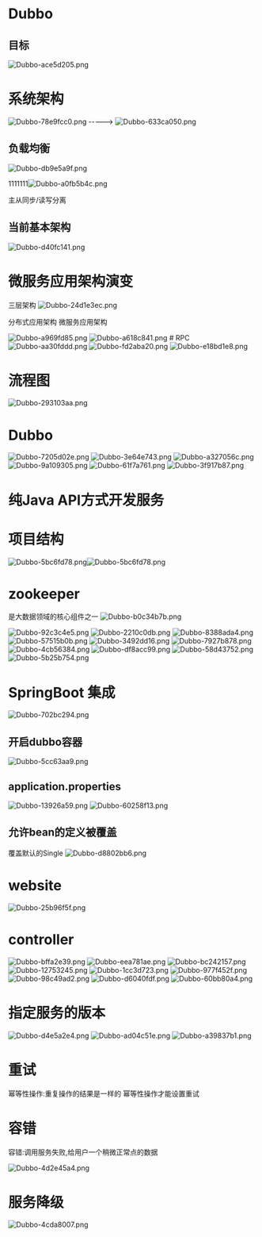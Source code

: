 # Dubbo
## 目标
<img alt="Dubbo-ace5d205.png" src="assets/Dubbo-ace5d205.png" width="" height="" >

# 系统架构
<img alt="Dubbo-78e9fcc0.png" src="assets/Dubbo-78e9fcc0.png" width="" height="" > ----->
<img alt="Dubbo-633ca050.png" src="assets/Dubbo-633ca050.png" width="" height="" >

## 负载均衡  
<img alt="Dubbo-db9e5a9f.png" src="assets/Dubbo-db9e5a9f.png" width="" height="" >

1111111<img alt="Dubbo-a0fb5b4c.png" src="assets/Dubbo-a0fb5b4c.png" width="" height="" >

主从同步/读写分离
## 当前基本架构
<img alt="Dubbo-d40fc141.png" src="assets/Dubbo-d40fc141.png" width="" height="" >

# 微服务应用架构演变
三层架构
<img alt="Dubbo-24d1e3ec.png" src="assets/Dubbo-24d1e3ec.png" width="" height="" >

分布式应用架构
微服务应用架构

<img alt="Dubbo-a969fd85.png" src="assets/Dubbo-a969fd85.png" width="" height="" >

<img alt="Dubbo-a618c841.png" src="assets/Dubbo-a618c841.png" width="" height="" >
# RPC
<img alt="Dubbo-aa30fddd.png" src="assets/Dubbo-aa30fddd.png" width="" height="" >

<img alt="Dubbo-fd2aba20.png" src="assets/Dubbo-fd2aba20.png" width="" height="" >

<img alt="Dubbo-e18bd1e8.png" src="assets/Dubbo-e18bd1e8.png" width="" height="" >

# 流程图
<img alt="Dubbo-293103aa.png" src="assets/Dubbo-293103aa.png" width="" height="" >

# Dubbo
<img alt="Dubbo-7205d02e.png" src="assets/Dubbo-7205d02e.png" width="" height="" >

<img alt="Dubbo-3e64e743.png" src="assets/Dubbo-3e64e743.png" width="" height="" >

<img alt="Dubbo-a327056c.png" src="assets/Dubbo-a327056c.png" width="" height="" >

<img alt="Dubbo-9a109305.png" src="assets/Dubbo-9a109305.png" width="" height="" >

<img alt="Dubbo-61f7a761.png" src="assets/Dubbo-61f7a761.png" width="" height="" >

<img alt="Dubbo-3f917b87.png" src="assets/Dubbo-3f917b87.png" width="" height="" >

# 纯Java API方式开发服务
# 项目结构
<img alt="Dubbo-5bc6fd78.png" src="assets/Dubbo-5bc6fd78.png" width="" height="" ><img alt="Dubbo-5bc6fd78.png" src="assets/Dubbo-5bc6fd78.png" width="" height="" >

# zookeeper
是大数据领域的核心组件之一
<img alt="Dubbo-b0c34b7b.png" src="assets/Dubbo-b0c34b7b.png" width="" height="" >

<img alt="Dubbo-92c3c4e5.png" src="assets/Dubbo-92c3c4e5.png" width="" height="" >

<img alt="Dubbo-2210c0db.png" src="assets/Dubbo-2210c0db.png" width="" height="" >

<img alt="Dubbo-8388ada4.png" src="assets/Dubbo-8388ada4.png" width="" height="" >

<img alt="Dubbo-57515b0b.png" src="assets/Dubbo-57515b0b.png" width="" height="" >

<img alt="Dubbo-3492dd16.png" src="assets/Dubbo-3492dd16.png" width="" height="" >

<img alt="Dubbo-7927b878.png" src="assets/Dubbo-7927b878.png" width="" height="" >

<img alt="Dubbo-4cb56384.png" src="assets/Dubbo-4cb56384.png" width="" height="" >

<img alt="Dubbo-df8acc99.png" src="assets/Dubbo-df8acc99.png" width="" height="" >

<img alt="Dubbo-58d43752.png" src="assets/Dubbo-58d43752.png" width="" height="" >

<img alt="Dubbo-5b25b754.png" src="assets/Dubbo-5b25b754.png" width="" height="" >

# SpringBoot 集成
<img alt="Dubbo-702bc294.png" src="assets/Dubbo-702bc294.png" width="" height="" >

## 开启dubbo容器
<img alt="Dubbo-5cc63aa9.png" src="assets/Dubbo-5cc63aa9.png" width="" height="" >

## application.properties
<img alt="Dubbo-13926a59.png" src="assets/Dubbo-13926a59.png" width="" height="" >

<img alt="Dubbo-60258f13.png" src="assets/Dubbo-60258f13.png" width="" height="" >

## 允许bean的定义被覆盖
覆盖默认的Single
<img alt="Dubbo-d8802bb6.png" src="assets/Dubbo-d8802bb6.png" width="" height="" >

# website
<img alt="Dubbo-25b96f5f.png" src="assets/Dubbo-25b96f5f.png" width="" height="" >

# controller
<img alt="Dubbo-bffa2e39.png" src="assets/Dubbo-bffa2e39.png" width="" height="" >

<img alt="Dubbo-eea781ae.png" src="assets/Dubbo-eea781ae.png" width="" height="" >

<img alt="Dubbo-bc242157.png" src="assets/Dubbo-bc242157.png" width="" height="" >

<img alt="Dubbo-12753245.png" src="assets/Dubbo-12753245.png" width="" height="" >

<img alt="Dubbo-1cc3d723.png" src="assets/Dubbo-1cc3d723.png" width="" height="" >

<img alt="Dubbo-977f452f.png" src="assets/Dubbo-977f452f.png" width="" height="" >

<img alt="Dubbo-98c49ad2.png" src="assets/Dubbo-98c49ad2.png" width="" height="" >

<img alt="Dubbo-d6040fdf.png" src="assets/Dubbo-d6040fdf.png" width="" height="" >

<img alt="Dubbo-60bb80a4.png" src="assets/Dubbo-60bb80a4.png" width="" height="" >

# 指定服务的版本
<img alt="Dubbo-d4e5a2e4.png" src="assets/Dubbo-d4e5a2e4.png" width="" height="" >

<img alt="Dubbo-ad04c51e.png" src="assets/Dubbo-ad04c51e.png" width="" height="" >

<img alt="Dubbo-a39837b1.png" src="assets/Dubbo-a39837b1.png" width="" height="" >

# 重试
幂等性操作:重复操作的结果是一样的
幂等性操作才能设置重试

# 容错
容错:调用服务失败,给用户一个稍微正常点的数据

 <img alt="Dubbo-4d2e45a4.png" src="assets/Dubbo-4d2e45a4.png" width="" height="" >

# 服务降级
<img alt="Dubbo-4cda8007.png" src="assets/Dubbo-4cda8007.png" width="" height="" >
